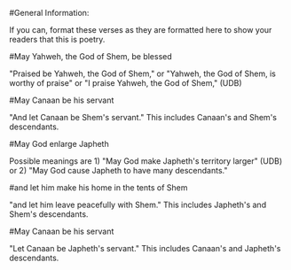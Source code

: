 #General Information:

If you can, format these verses as they are formatted here to show your readers that this is poetry.

#May Yahweh, the God of Shem, be blessed

"Praised be Yahweh, the God of Shem," or "Yahweh, the God of Shem, is worthy of praise" or "I praise Yahweh, the God of Shem," (UDB)

#May Canaan be his servant

"And let Canaan be Shem's servant." This includes Canaan's and Shem's descendants.

#May God enlarge Japheth

Possible meanings are 1) "May God make Japheth's territory larger" (UDB) or 2) "May God cause Japheth to have many descendants."

#and let him make his home in the tents of Shem

"and let him leave peacefully with Shem." This includes Japheth's and Shem's descendants.

#May Canaan be his servant

"Let Canaan be Japheth's servant." This includes Canaan's and Japheth's descendants.
